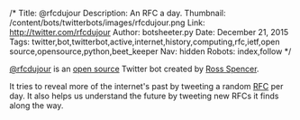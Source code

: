 /*
Title: @rfcdujour
Description: An RFC a day. 
Thumbnail: /content/bots/twitterbots/images/rfcdujour.png
Link: http://twitter.com/rfcdujour
Author: botsheeter.py
Date: December 21, 2015
Tags: twitter,bot,twitterbot,active,internet,history,computing,rfc,ietf,open source,opensource,python,beet_keeper
Nav: hidden
Robots: index,follow
*/

[@rfcdujour](https://twitter.com/rfcdujour) is an [open source](https://github.com/exponential-decay/rfc-du-jour) Twitter bot created by [Ross Spencer](https://twitter.com/beet_keeper). 

It tries to reveal more of the internet's past by tweeting a random [RFC](https://en.wikipedia.org/wiki/Request_for_Comments) per day. It also helps us understand the future by tweeting new RFCs it finds along the way.
